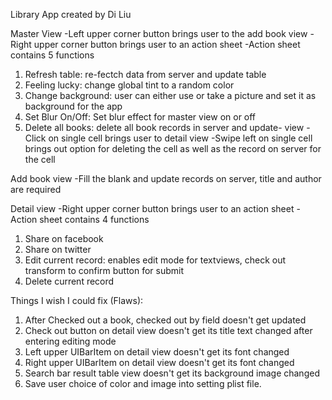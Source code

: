 Library App created by Di Liu

Master View
-Left upper corner button brings user to the add book view
-Right upper corner button brings user to an action sheet
-Action sheet contains 5 functions
  1. Refresh table: re-fectch data from server and update table
  2. Feeling lucky: change global tint to a random color
  3. Change background: user can either use or take a picture and
     set it as background for the app
  4. Set Blur On/Off: Set blur effect for master view on or off
  5. Delete all books: delete all book records in server and update-
     view
-Click on single cell brings user to detail view
-Swipe left on single cell brings out option for deleting the cell
 as well as the record on server for the cell

Add book view
-Fill the blank and update records on server, title and author are
  required

Detail view
-Right upper corner button brings user to an action sheet
-Action sheet contains 4 functions
  1. Share on facebook
  2. Share on twitter
  3. Edit current record: enables edit mode for textviews, check out 
     transform to confirm button for submit
  4. Delete current record
  
Things I wish I could fix (Flaws):
  1. After Checked out a book, checked out by field doesn't get updated
  2. Check out button on detail view doesn't get its title text changed
     after entering editing mode
  3. Left upper UIBarItem on detail view doesn't get its font changed
  4. Right upper UIBarItem on detail view doesn't get its font changed
  5. Search bar result table view doesn't get its background image
     changed
  6. Save user choice of color and image into setting plist file.
  
